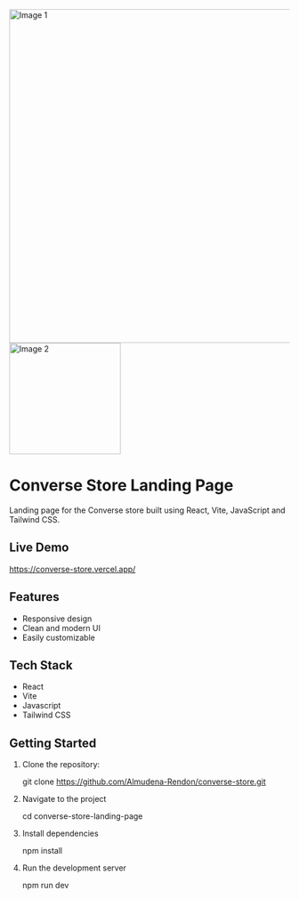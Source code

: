<div>
  <img src="https://github.com/Almudena-Rendon/converse-store/assets/126793941/de4b2422-1d3e-4911-80f4-0377f7282767" alt="Image 1" width="600"/>
  <img src="https://github.com/Almudena-Rendon/converse-store/assets/126793941/0900bca6-7f6d-4e09-86de-695603887358" alt="Image 2" width="200"/>
</div>


# Converse Store Landing Page

Landing page for the Converse store built using React, Vite, JavaScript and Tailwind CSS.

## Live Demo

https://converse-store.vercel.app/

## Features

- Responsive design
- Clean and modern UI
- Easily customizable

## Tech Stack

- React
- Vite
- Javascript
- Tailwind CSS

## Getting Started

1. Clone the repository:

   git clone https://github.com/Almudena-Rendon/converse-store.git

2. Navigate to the project

   cd converse-store-landing-page
   
3. Install dependencies

   npm install
   
4. Run the development server

   npm run dev


